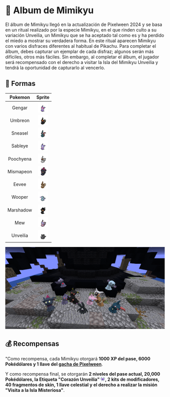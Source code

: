 # 🎃 Album de Mimikyu

El álbum de Mimikyu llegó en la actualización de Pixelween 2024 y se basa en un ritual realizado por la especie Mimikyu, en el que rinden culto a su variación Unveilia, un Mimikyu que se ha aceptado tal como es y ha perdido el miedo a mostrar su verdadera forma. En este ritual aparecen Mimikyu con varios disfraces diferentes al habitual de Pikachu. Para completar el álbum, debes capturar un ejemplar de cada disfraz; algunos serán más difíciles, otros más fáciles. Sin embargo, al completar el álbum, el jugador será recompensado con el derecho a visitar la Isla del Mimikyu Unveilia y tendrá la oportunidad de capturarlo al vencerlo.

## 👻 Formas

|Pokemon|Sprite|
|:-----:|:----:|
| Gengar |![Gengar](../../images/funciones/album/mimikyu/mimigengar_sp.png)|
| Umbreon |![Umbreon](../../images/funciones/album/mimikyu/mimiumbreon_sp.png)|
| Sneasel |![Sneasel](../../images/funciones/album/mimikyu/mimisneasel_sp.png)|
| Sableye |![Sableye](../../images/funciones/album/mimikyu/mimisableye_sp.png)|
| Poochyena |![Poochyena](../../images/funciones/album/mimikyu/mimipoochyena_sp.png)|
| Mismapeon |![Mismapeon](../../images/funciones/album/mimikyu/mimismapeon_sp.png)|
| Eevee |![Eevee](../../images/funciones/album/mimikyu/mimieevee_sp.png)|
| Wooper |![Wooper](../../images/funciones/album/mimikyu/mimiwooper_sp.png)|
| Marshadow |![Marshadow](../../images/funciones/album/mimikyu/mimimarshadow_sp.png)|
| Mew |![Mew](../../images/funciones/album/mimikyu/mimimew_sp.png)|
| Unveilia |![Unveilia](../../images/funciones/album/mimikyu/mimiunveilia-sp.png)|

<div style="text-align: center">
<img src="../../images/funciones/album/mimikyu/modelos.png"
alt="Verificar album">
</div>

## 💰 Recompensas

"Como recompensa, cada Mimikyu otorgará **1000 XP del pase, 6000 Pokédólares y 1 llave del [gacha de Pixelween](../../pokemon/pixelween-2024/README.md)**.

Y como recompensa final, se otorgarán **2 niveles del pase actual, 20,000 Pokédólares, la Etiqueta "Corazón Unveilia" ![Corazón Unveilia](../../images/tags/corazonunveilia.png), 2 kits de modificadores, 40 fragmentos de skin, 1 llave celestial y el derecho a realizar la misión "Visita a la Isla Misteriosa"**.
